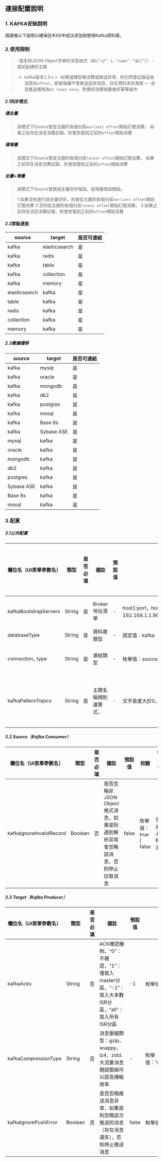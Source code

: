## **連接配置說明**
### **1. KAFKA安裝說明**
請遵循以下說明以確保在IKAS中成功添加和使用Kafka資料庫。
### **2.使用限制**
> -僅支持JSON Object字串的消息格式（如`{“id”：1，“name”：“張三”}`）
> -提前創建好主題
> - kafka版本2.3.x
    > -如果選擇忽略消費或推送异常，則仍然會記錄這些消息的`offset`，即是後續不會推送這些消息，存在資料丟失風險
    > -消息推送實現為`At least once`，對應的消費端要做好幂等操作
#### **2.1同步模式**
##### **僅全量**
>該模式下Source會從主題的各個分區`earliest offset`開始訂閱消費。 如果之前存在消息消費記錄，則會恢復到之前的`offset`開始消費
##### **僅增量**
>該模式下Source會從主題的各個分區`latest offset`開始訂閱消費。 如果之前存在消息消費記錄，則會恢復到之前的`offset`開始消費
##### **全量+增量**
>該模式下Source會跳過全量同步階段，從增量階段開始。
>
> 1.如果沒有進行過全量同步，則會從主題的各個分區`earliest offset`開始訂閱消費
> 2.否則從主題的各個分區`latest offset`開始訂閱消費。
> 3.如果之前存在消息消費記錄，則會恢復到之前的`offset`開始消費
#### **2.2節點連接**
| source | target |是否可連結|
| ------------- | ------------- | ---------- |
| kafka | elasticsearch |是|
| kafka | redis |是|
| kafka | table |是|
| kafka | collection |是|
| kafka | memory |是|
| elasticsearch | kafka |是|
| table | kafka |是|
| redis | kafka |是|
| collection | kafka |是|
| memory | kafka |是|
##### **2.3數據遷移**
| source | target |是否可連結|
| ---------- | ---------- | ---------- |
| kafka | mysql |是|
| kafka | oracle |是|
| kafka | mongodb |是|
| kafka | db2 |是|
| kafka | postgres |是|
| kafka | mssql |是|
| kafka | Base 8s |是|
| kafka | Sybase ASE |是|
| mysql | kafka |是|
| oracle | kafka |是|
| mongodb | kafka |是|
| db2 | kafka |是|
| postgres | kafka |是|
| Sybase ASE | kafka |是|
| Base 8s | kafka |是|
| mssql | kafka |是|
### **3.配寘**
##### **3.1公共配寘**
|欄位名（UI表單參數名）|類型|是否必填|備註|預設值|校驗| UI表單欄位名稱| UI表單欄位組件|
| ---------------------- | ------ | -------- | ------------------- | ------ | ---------------------------------------------------------------------------------------- | ---------------- | ------------------------- |
| kafkaBootstrapServers | String |是| Broker地址清單| - | host1:port，host2:port，host3:port（如192.168.1.1:9092192.168.1.2:9092192.168.1.3:9092）|主機清單| `<input type=“text”/>` |
| databaseType | String |是|資料庫類型| - |固定值：kafka |無| `<input type=“hidden”/>` |
| connection_ type | String |是|連結類型| - |枚舉值：source \| target \| source_ and_ target |連結類型| `<select />` |
| kafkaPatternTopics | String |是|主題名稱規則運算式，| - |文字長度大於0，小於256 |主題規則運算式| `<input type=“text”/>` |
##### **3.2 Source（Kafka Consumer）**
|欄位名（UI表單參數名）|類型|是否必填|備註|預設值|校驗| UI表單欄位名稱| UI表單欄位組件|
| ------------------------ | ------- | -------- | ----------------------------------------------------------------------------------- | ------ | --------------------- | -------------------- | ---------------- |
| kafkaIgnoreInvalidRecord | Boolean |否|是否忽略非JSON Object格式消息，如果是則遇到解析异常會忽略該消息，否則停止拉取消息| false |枚舉值：true \| false |忽略非JSON格式消息| `<select />` |
##### **3.3 Target（Kafka Producer）**
|欄位名（UI表單參數名）|類型|是否必填|備註|預設值|校驗| UI表單欄位名稱| UI表單欄位組件|
| ---------------------- | ------- | -------- | -------------------------------------------------------------------------------------------------------- | ------ | --------------------------------------------- | ---------------- | ---------------- |
| kafkaAcks | String |否| ACK確認機制，“0”：不確認，“1”：僅寫入master分區，“-1”：寫入大多數ISR分區，“all”：寫入所有ISR分區| -1 |枚舉值：“0”\|“1”\|“-1”\|“all”|消息推送ACK | `<select />` |
| kafkaCompressionType | String |否|消息壓縮類型：gzip，snappy，lz4，zstd. 大流量消息開啟壓縮可以提高傳輸效率. | - | 枚舉值：“gzip”\|“snappy”\|“lz4”\|“zstd”|消息推送壓縮管道| `<select />` |
| kafkaIgnorePushError | Boolean |否|是否忽略推送消息异常，如果是則忽略該次推送的消息（存在消息遺失），否則停止推送消息| false |枚舉值：true \| false |消息推送忽略异常| `<select />` |